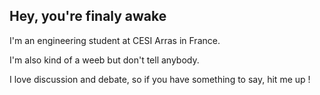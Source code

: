 ## Hey, you're finaly awake

I'm an engineering student at CESI Arras in France.

I'm also kind of a weeb but don't tell anybody. 

I love discussion and debate, so if you have something to say, hit me up !

<!--- The meme was here

```go
func main() {
	now := time.Now()
	for time.Since(now.Add(447066*time.Hour)) < 0 {
	}
	fmt.Println("Maneuver complete")
}
```

![This little maneuveur is gonna take us 51 years](https://camo.githubusercontent.com/90075001bded167d85498e696cd5f524452710b8/68747470733a2f2f63646e2e646973636f72646170702e636f6d2f6174746163686d656e74732f3731323631333331363439323738373736342f3732373039393039333038373831333732322f4561612d56616158674145637443522e706e67)
--->
